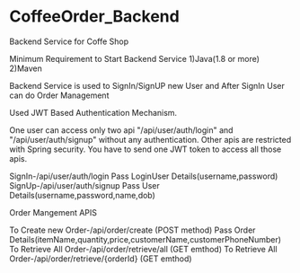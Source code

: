 # CoffeeOrder_Backend
Backend Service for Coffe Shop


Minimum Requirement to Start Backend Service
1)Java(1.8 or more)
2)Maven


Backend Service is used to SignIn/SignUP new User and After SignIn User can do Order Management

Used JWT Based Authentication Mechanism.

One user can access only two api "/api/user/auth/login" and "/api/user/auth/signup" without any authentication.
Other apis are restricted with Spring security. You have to send one JWT token to access all those apis.

SignIn-/api/user/auth/login
  Pass LoginUser Details(username,password)
SignUp-/api/user/auth/signup
  Pass User Details(username,password,name,dob)
  
 Order Mangement APIS
 
 To Create new Order-/api/order/create (POST method)
    Pass Order Details(itemName,quantity,price,customerName,customerPhoneNumber)
 To Retrieve All Order-/api/order/retrieve/all (GET emthod)
 To Retrieve All Order-/api/order/retrieve/{orderId} (GET emthod)
 
 

